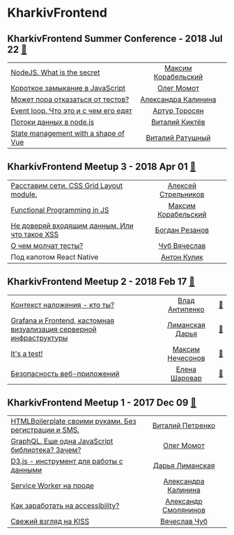 # KharkivFrontend

## KharkivFrontend Summer Conference - 2018 Jul 22 [:movie_camera:](https:&#x2F;&#x2F;www.youtube.com&#x2F;playlist?list&#x3D;PLDddScyTGZAuXMbFfcq6KqRVSQ-TrW5pL)
| | | |
| --- | :---: | --- |
| [NodeJS. What is the secret](https://www.youtube.com/watch?v=g5WPzwIB1RI)  |  [Максим Корабельский](speakers&#x2F;Максим%20Корабельский.md)  |    |
| [Короткое замыкание в JavaScript](https://www.youtube.com/watch?v=IrBxWPFnmMQ)  |  [Олег Момот](speakers&#x2F;Олег%20Момот.md)  |    |
| [Может пора отказаться от тестов?](https://www.youtube.com/watch?v=_nSUQXGW-hk)  |  [Александра Калинина](speakers&#x2F;Александра%20Калинина.md)  |    |
| [Event loop. Что это и с чем его едят](https://www.youtube.com/watch?v=G2Y9sdoZebQ)  |  [Артур Торосян](speakers&#x2F;Артур%20Торосян.md)  |    |
| [Потоки данных в node.js](https://www.youtube.com/watch?v=UYZUE1vQ0js)  |  [Виталий Киктёв](speakers&#x2F;Виталий%20Киктёв.md)  |    |
| [State management with a shape of Vue](https://www.youtube.com/watch?v=4GE14lOpRCo)  |  [Виталий Ратушный](speakers&#x2F;Виталий%20Ратушный.md)  |    |
## KharkivFrontend Meetup 3 - 2018 Apr 01 [:movie_camera:](https:&#x2F;&#x2F;www.youtube.com&#x2F;playlist?list&#x3D;PLDddScyTGZAs2UcWBLPodHk5UWtMVDuPN)
| | | |
| --- | :---: | --- |
| [Расставим сети. CSS Grid Layout module.](https://www.youtube.com/watch?v=TPz5MSS0Gy4)  |  [Алексей Стрельников](speakers&#x2F;Алексей%20Стрельников.md)  |    |
| [Functional Programming in JS](https://www.youtube.com/watch?v=NEVTBVFRk6Y)  |  [Максим Корабельский](speakers&#x2F;Максим%20Корабельский.md)  |    |
| [Не доверяй входящим данным. Или что такое XSS](https://www.youtube.com/watch?v=A5qriMIS9O0)  |  [Богдан Резанов](speakers&#x2F;Богдан%20Резанов.md)  |    |
| [О чем молчат тесты?](https://www.youtube.com/watch?v=tphlt_UVS5E)  |  [Чуб Вячеслав](speakers&#x2F;Чуб%20Вячеслав.md)  |    |
| Под капотом React Native  |  [Антон Кулик](speakers&#x2F;Антон%20Кулик.md)  |    |
## KharkivFrontend Meetup 2 - 2018 Feb 17 [:movie_camera:](https:&#x2F;&#x2F;www.youtube.com&#x2F;playlist?list&#x3D;PLDddScyTGZAu1b12lrG2YzSMZJ3g2VyFP)
| | | |
| --- | :---: | --- |
| [Контекст наложения - кто ты?](https://youtu.be/0-FR5nkHlYU)  |  [Влад Антипенко](speakers&#x2F;Влад%20Антипенко.md)  | [:notebook:](https://drive.google.com/drive/folders/1lSJXwKT7JuzuTHr1hm7JFuzTr1sIkWpu)   |
| [Grafana и Frontend, кастомная визуализация серверной инфраструктуры](https://youtu.be/ZyUHzLylcGA)  |  [Лиманская Дарья](speakers&#x2F;Лиманская%20Дарья.md)  | [:notebook:](https://drive.google.com/drive/folders/1qGsqMzZlNzL1-8QJWyj-4AOY9kAXiKYN)   |
| [It&#39;s a test!](https://youtu.be/ArItIDpVL58)  |  [Максим Нечесонов](speakers&#x2F;Максим%20Нечесонов.md)  | [:notebook:](https://drive.google.com/drive/folders/1nOocjNRVZT6XV6RIh_REX6-OfEkA25gL)   |
| [Безопасность веб-приложений](https://youtu.be/0BwpXOTj_P0)  |  [Елена Шаровар](speakers&#x2F;Елена%20Шаровар.md)  | [:notebook:](https://drive.google.com/drive/folders/1vsufgRXSOgG5QN8uk0urU8nQAkMF1G_k)   |
## KharkivFrontend Meetup 1 - 2017 Dec 09 [:movie_camera:](https:&#x2F;&#x2F;www.youtube.com&#x2F;playlist?list&#x3D;PLDddScyTGZAvMNlREfTpW2MYnmC2aj1uf)
| | | |
| --- | :---: | --- |
| [HTMLBoilerplate своими руками. Без регистрации и SMS.](https://www.youtube.com/watch?v=MiCzHtgQIqs)  |  [Виталий Петренко](speakers&#x2F;Виталий%20Петренко.md)  |    |
| [GraphQL. Еще одна JavaScript библиотека? Зачем?](https://www.youtube.com/watch?v=9cClYOn8pq8)  |  [Олег Момот](speakers&#x2F;Олег%20Момот.md)  |    |
| [D3.js - инструмент для работы с данными](https://www.youtube.com/watch?v=y0PE63mYGiw)  |  [Дарья Лиманская](speakers&#x2F;Дарья%20Лиманская.md)  |    |
| [Service Worker на проде](https://www.youtube.com/watch?v=QWt3HSrqXw4)  |  [Александра Калинина](speakers&#x2F;Александра%20Калинина.md)  |    |
| [Как заработать на accessibility?](https://www.youtube.com/watch?v=XI6Y7HHURpo)  |  [Александр Смолянинов](speakers&#x2F;Александр%20Смолянинов.md)  |    |
| [Свежий взгляд на KISS](https://www.youtube.com/watch?v=BweUe7V-xLQ)  |  [Вячеслав Чуб](speakers&#x2F;Вячеслав%20Чуб.md)  |    |
